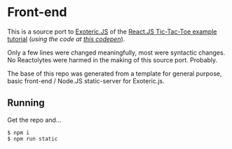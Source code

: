 # Front-end

This is a source port to [Exoteric.JS](https://github.com/c9fe/exoteric)
of the [React.JS Tic-Tac-Toe example tutorial](https://reactjs.org/tutorial/tutorial.html) (*using the code at [this codepen](https://codepen.io/gaearon/pen/LyyXgK?editors=)*). 

Only a few lines were changed meaningfully, most were syntactic changes. No Reactolytes were harmed in the making of this source port. Probably.

The base of this repo was generated from a template for general purpose, 
basic front-end / Node.JS static-server for Exoteric.js.

## Running

Get the repo and...

```shell
$ npm i
$ npm run static
```



